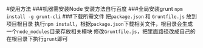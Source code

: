 ﻿#使用方法
###机器需安装Node 安装方法自行百度
###全局安装grunt
`npm install -g grunt-cli`
###下载所需文件
把`package.json` 和 `Gruntfile.js` 放到项目根目录 
执行`npm install`，根据`package.json`下载相关文件，根目录会生成一个`node_modules`目录存放相关模块 
修改`Gruntfile.js`，把里面路径改成自己的 
在根目录下执行`grunt`即可 